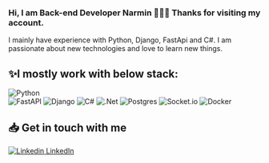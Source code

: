 ### Hi, I am Back-end Developer Narmin 👩🏻‍💻 Thanks for visiting my account. 

I mainly have experience with Python, Django, FastApi and C#. I am passionate about new technologies and love to learn new things.

 

✨I mostly work with below stack: 
------------------
![Python](https://img.shields.io/badge/python-3670A0?style=for-the-badge&logo=python&logoColor=ffdd54)	
![FastAPI](https://img.shields.io/badge/FastAPI-005571?style=for-the-badge&logo=fastapi)
![Django](https://img.shields.io/badge/django-%23092E20.svg?style=for-the-badge&logo=django&logoColor=white)
![C#](https://img.shields.io/badge/c%23-%23239120.svg?style=for-the-badge&logo=c-sharp&logoColor=white)
![.Net](https://img.shields.io/badge/.NET-5C2D91?style=for-the-badge&logo=.net&logoColor=white)
![Postgres](https://img.shields.io/badge/postgres-%23316192.svg?style=for-the-badge&logo=postgresql&logoColor=white)
![Socket.io](https://img.shields.io/badge/Socket.io-black?style=for-the-badge&logo=socket.io&badgeColor=010101)
![Docker](https://img.shields.io/badge/docker-%230db7ed.svg?style=for-the-badge&logo=docker&logoColor=white)


📥 Get in touch with me
------------------
[![Linkedin](https://i.stack.imgur.com/gVE0j.png) LinkedIn](https://www.linkedin.com/in/narmin-shivakhanova-3a1770164)
&nbsp;




